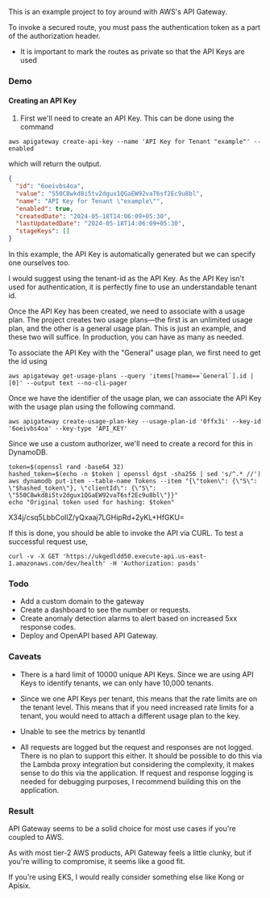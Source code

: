 This is an example project to toy around with AWS's API Gateway. 

To invoke a secured route, you must pass the authentication token as
a part of the authorization header.

- It is important to mark the routes as private so that the API Keys are used


### Demo

#### Creating an API Key

1. First we'll need to create an API Key. This can be done using the command

`aws apigateway create-api-key --name 'API Key for Tenant "example"' --enabled`

which will return the output.

```json
{
  "id": "6oeivbs4oa",
  "value": "550C8wkd8i5tv2dgux1QGaEW92vaT6sf2Ec9u8bl",
  "name": "API Key for Tenant \"example\"",
  "enabled": true,
  "createdDate": "2024-05-18T14:06:09+05:30",
  "lastUpdatedDate": "2024-05-18T14:06:09+05:30",
  "stageKeys": []
}
```

In this example, the API Key is automatically generated but we
can specify one ourselves too.

I would suggest using the tenant-id as the API Key. As the API Key isn't
used for authentication, it is perfectly fine to use an understandable
tenant id.

Once the API Key has been created, we need to associate with a usage plan.
The project creates two usage plans—the first is an unlimited usage plan,
and the other is a general usage plan. This is just an example, and these
two will suffice. In production, you can have as many as needed.

To associate the API Key with the "General" usage plan, we first
need to get the id using

```
aws apigateway get-usage-plans --query 'items[?name==`General`].id | [0]' --output text --no-cli-pager
```

Once we have the identifier of the usage plan, we can associate the API Key
with the usage plan using the following command.

```
aws apigateway create-usage-plan-key --usage-plan-id '0ffx3i' --key-id '6oeivbs4oa' --key-type 'API_KEY'
```

Since we use a custom authorizer, we'll need to create a record for this in
DynamoDB.

```
token=$(openssl rand -base64 32)
hashed_token=$(echo -n $token | openssl dgst -sha256 | sed 's/^.* //')
aws dynamodb put-item --table-name Tokens --item "{\"token\": {\"S\": \"$hashed_token\"}, \"clientId\": {\"S\": \"550C8wkd8i5tv2dgux1QGaEW92vaT6sf2Ec9u8bl\"}}"
echo "Original token used for hashing: $token"
```

X34j/csq5LbbCoIlZ/yQxaaj7LGHipRd+2yKL+HfGKU=

If this is done, you should be able to invoke the API via CURL. To test a
successful request use,

```
curl -v -X GET 'https://ukgedldd50.execute-api.us-east-1.amazonaws.com/dev/health' -H 'Authorization: pasds'
```

### Todo

* Add a custom domain to the gateway
* Create a dashboard to see the number or requests.
* Create anomaly detection alarms to alert based on increased 5xx response codes.
* Deploy and OpenAPI based API Gateway.

### Caveats

* There is a hard limit of 10000 unique API Keys. Since we are using 
API Keys to identify tenants, we can only have 10,000 tenants.
* Since we one API Keys per tenant, this means that the rate limits are
on the tenant level.
  This means that if you need increased rate limits for a tenant, you
would need to attach a different usage plan to the key.

* Unable to see the metrics by tenantId
* All requests are logged but the request and responses are not logged.
  There is no plan to support this either.
  It should be possible to do this via the Lambda proxy integration but
considering the complexity, it makes sense to do this via the application.
  If request and response logging is needed for debugging purposes,
I recommend building this on the application.

### Result

API Gateway seems to be a solid choice for most use cases if you're coupled
to AWS.

As with most tier-2 AWS products, API Gateway feels a little clunky, but if
you're willing to compromise, it seems like a good fit.

If you're using EKS, I would really consider something else like Kong or Apisix.
